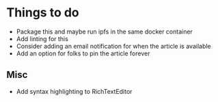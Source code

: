 # Things to do

- Package this and maybe run ipfs in the same docker container
- Add linting for this
- Consider adding an email notification for when the article is available
- Add an option for folks to pin the article forever

## Misc

- Add syntax highlighting to RichTextEditor
